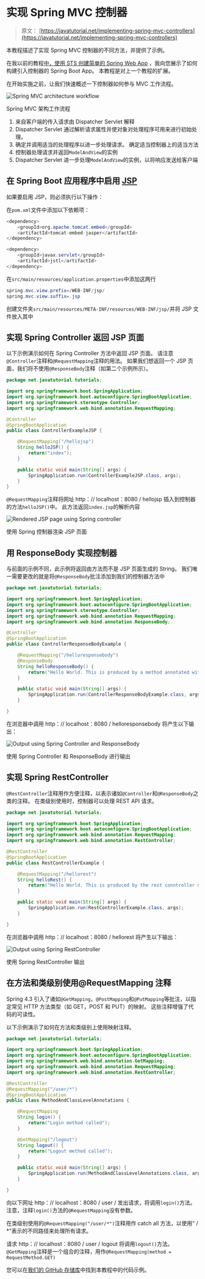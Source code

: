 # 实现 Spring MVC 控制器

> 原文： [https://javatutorial.net/implementing-spring-mvc-controllers](https://javatutorial.net/implementing-spring-mvc-controllers)

本教程描述了实现 Spring MVC 控制器的不同方法，并提供了示例。

在我以前的教程[中，使用 STS 创建简单的 Spring Web App](https://javatutorial.net/spring-web-app-sts) ，我向您展示了如何构建引入控制器的 Spring Boot App。 本教程是对上一个教程的扩展。

在开始实施之前，让我们快速概述一下控制器如何参与 MVC 工作流程。

![Spring MVC architecture workflow](img/8805b0798732fff068dcb2d8db411870.jpg)

Spring MVC 架构工作流程

1.  来自客户端的传入请求由 Dispatcher Servlet 解释
2.  Dispatcher Servlet 通过解析请求属性并使对象对处理程序可用来进行初始处理。
3.  确定并调用适当的处理程序以进一步处理请求。 确定适当控制器上的适当方法
4.  控制器处理请求并返回`ModelAndView`的实例
5.  Dispatcher Servlet 进一步处理`ModelAndView`的实例，以将响应发送给客户端

## 在 Spring Boot 应用程序中启用 [JSP](https://javatutorial.net/java-jsp-example)

如果要启用 JSP，则必须执行以下操作：

在`pom.xml`文件中添加以下依赖项：

```java
<dependency>
	<groupId>org.apache.tomcat.embed</groupId>
	<artifactId>tomcat-embed-jasper</artifactId>
</dependency>

<dependency>
	<groupId>javax.servlet</groupId>
	<artifactId>jstl</artifactId>
</dependency>
```

在`src/main/resources/application.properties`中添加这两行

```java
spring.mvc.view.prefix=/WEB-INF/jsp/
spring.mvc.view.suffix=.jsp
```

创建文件夹`src/main/resources/META-INF/resources/WEB-INF/jsp/`并将 JSP 文件放入其中

## 实现 Spring Controller 返回 JSP 页面

以下示例演示如何在 Spring Controller 方法中返回 JSP 页面。 请注意`@Controller`注释和`@RequestMapping`注释的用法。 如果我们想返回一个 JSP 页面，我们将不使用`@ResponseBody`注释（如第二个示例所示）。

```java
package net.javatutorial.tutorials;

import org.springframework.boot.SpringApplication;
import org.springframework.boot.autoconfigure.SpringBootApplication;
import org.springframework.stereotype.Controller;
import org.springframework.web.bind.annotation.RequestMapping;

@Controller
@SpringBootApplication
public class ControllerExampleJSP {

	@RequestMapping("/hellojsp")
	String helloJSP() {
		return("index");
	}

	public static void main(String[] args) {
		SpringApplication.run(ControllerExampleJSP.class, args);
	}
}
```

`@RequestMapping`注释将网址 http：// localhost：8080 / hellojsp 插入到控制器的方法`helloJSP()`中。 此方法返回`index.jsp`的解析内容

![Rendered JSP page using Spring controller](img/0bc963468dda0ec04620615cbdf2a0bd.jpg)

使用 Spring 控制器渲染 JSP 页面

## 用 ResponseBody 实现控制器

与前面的示例不同，此示例将返回由方法而不是 JSP 页面生成的 String。 我们唯一需要更改的就是将`@ResponseBody`批注添加到我们的控制器方法中

```java
package net.javatutorial.tutorials;

import org.springframework.boot.SpringApplication;
import org.springframework.boot.autoconfigure.SpringBootApplication;
import org.springframework.stereotype.Controller;
import org.springframework.web.bind.annotation.RequestMapping;
import org.springframework.web.bind.annotation.ResponseBody;

@Controller
@SpringBootApplication
public class ControllerResponseBodyExample {

	@RequestMapping("/helloresponsebody")
	@ResponseBody
	String helloResponseBody() {
		return("Hello World. This is produced by a method annotated with ResponseBody");
	}

	public static void main(String[] args) {
		SpringApplication.run(ControllerResponseBodyExample.class, args);
	}

}
```

在浏览器中调用 http：// localhost：8080 / helloresponsebody 将产生以下输出：

![Output using Spring Controller and ResponseBody](img/72d388f7f9e19a4eef194d82e3af63fd.jpg)

使用 Spring Controller 和 ResponseBody 进行输出

## 实现 Spring RestController

`@RestController`注释用作方便注释，以表示诸如`@Controller`和`@ResponseBody`之类的注释。 在类级别使用时，控制器可以处理 REST API 请求。

```java
package net.javatutorial.tutorials;

import org.springframework.boot.SpringApplication;
import org.springframework.boot.autoconfigure.SpringBootApplication;
import org.springframework.web.bind.annotation.RequestMapping;
import org.springframework.web.bind.annotation.RestController;

@RestController
@SpringBootApplication
public class RestControllerExample {

	@RequestMapping("/hellorest")
	String helloRest() {
		return("Hello World. This is produced by the rest conntroller method");
	}

	public static void main(String[] args) {
		SpringApplication.run(RestControllerExample.class, args);
	}

}

```

在浏览器中调用 http：// localhost：8080 / hellorest 将产生以下输出：

![Output using Spring RestController](img/9852bd43729d0e2f6d7f1e1e1bbe7ec6.jpg)

使用 Spring RestController 输出

## 在方法和类级别使用@RequestMapping 注释

Spring 4.3 引入了诸如`@GetMapping`，`@PostMapping`和`@PutMapping`等批注，以指定常见 HTTP 方法类型（如 GET，POST 和 PUT）的映射。 这些注释增强了代码的可读性。

以下示例演示了如何在方法和类级别上使用映射注释。

```java
package net.javatutorial.tutorials;

import org.springframework.boot.SpringApplication;
import org.springframework.boot.autoconfigure.SpringBootApplication;
import org.springframework.web.bind.annotation.GetMapping;
import org.springframework.web.bind.annotation.RequestMapping;
import org.springframework.web.bind.annotation.RestController;

@RestController
@RequestMapping("/user/*")
@SpringBootApplication
public class MethodAndClassLevelAnnotations {

	@RequestMapping
	String login() {
		return("Login method called");
	}

	@GetMapping("/logout")
	String logout() {
		return("Logout method called");
	}

	public static void main(String[] args) {
		SpringApplication.run(MethodAndClassLevelAnnotations.class, args);
	}

}

```

向以下网址 http：// localhost：8080 / user / 发出请求，将调用`login()`方法。 注意，注释`login()`方法的`@RequestMapping`没有参数。

在类级别使用的`@RequestMapping("/user/*")`注释用作 catch all 方法，以使用“ / *”表示的不同路径来处理所有请求。

请求 http：// localhost：8080 / user / logout 将调用`logout()`方法。 `@GetMapping`注释是一个组合的注释，用作`@RequestMapping(method = RequestMethod.GET)`

您可以在[我们的 GitHub 存储库](https://github.com/JavaTutorialNetwork/Tutorials/tree/master/SpringImplementingControllers)中找到本教程中的代码示例。